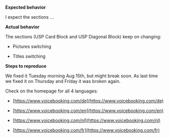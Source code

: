 **Expected behavior**

I expect the sections ...

**Actual behavior**

The sections (USP Card Block and USP Diagonal Block) keep on changing:

- Pictures switching
    
- Titles switching
    

**Steps to reproduce**

We fixed it Tuesday morning Aug 15th, but might break soon. As last time we fixed it on Thursday and Friday it was broken again.

Check on the homepage for all 4 languages:

- [https://www.voicebooking.com/de](https://www.voicebooking.com/de)
    
- [https://www.voicebooking.com/en](https://www.voicebooking.com/en)
    
- [https://www.voicebooking.com/nl](https://www.voicebooking.com/nl)
    
- [https://www.voicebooking.com/fr](https://www.voicebooking.com/fr)
